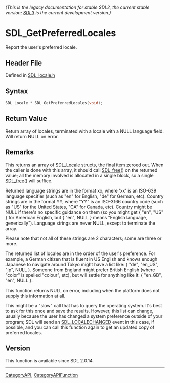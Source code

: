###### (This is the legacy documentation for stable SDL2, the current stable version; [SDL3](https://wiki.libsdl.org/SDL3/) is the current development version.)
# SDL_GetPreferredLocales

Report the user's preferred locale.

## Header File

Defined in [SDL_locale.h](https://github.com/libsdl-org/SDL/blob/SDL2/include/SDL_locale.h)

## Syntax

```c
SDL_Locale * SDL_GetPreferredLocales(void);

```

## Return Value

Return array of locales, terminated with a locale with a NULL language
field. Will return NULL on error.

## Remarks

This returns an array of [SDL_Locale](SDL_Locale) structs, the final item
zeroed out. When the caller is done with this array, it should call
[SDL_free](SDL_free)() on the returned value; all the memory involved is
allocated in a single block, so a single [SDL_free](SDL_free)() will
suffice.

Returned language strings are in the format xx, where 'xx' is an ISO-639
language specifier (such as "en" for English, "de" for German, etc).
Country strings are in the format YY, where "YY" is an ISO-3166 country
code (such as "US" for the United States, "CA" for Canada, etc). Country
might be NULL if there's no specific guidance on them (so you might get {
"en", "US" } for American English, but { "en", NULL } means "English
language, generically"). Language strings are never NULL, except to
terminate the array.

Please note that not all of these strings are 2 characters; some are three
or more.

The returned list of locales are in the order of the user's preference. For
example, a German citizen that is fluent in US English and knows enough
Japanese to navigate around Tokyo might have a list like: { "de", "en_US",
"jp", NULL }. Someone from England might prefer British English (where
"color" is spelled "colour", etc), but will settle for anything like it: {
"en_GB", "en", NULL }.

This function returns NULL on error, including when the platform does not
supply this information at all.

This might be a "slow" call that has to query the operating system. It's
best to ask for this once and save the results. However, this list can
change, usually because the user has changed a system preference outside of
your program; SDL will send an [SDL_LOCALECHANGED](SDL_LOCALECHANGED) event
in this case, if possible, and you can call this function again to get an
updated copy of preferred locales.

## Version

This function is available since SDL 2.0.14.

----
[CategoryAPI](CategoryAPI), [CategoryAPIFunction](CategoryAPIFunction)


